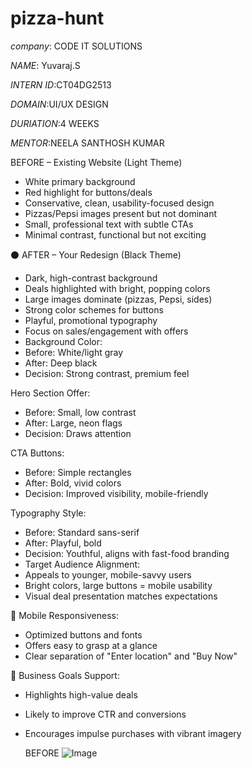 # pizza-hunt

*company*: CODE IT SOLUTIONS

*NAME*: Yuvaraj.S

*INTERN ID*:CT04DG2513

*DOMAIN*:UI/UX DESIGN

*DURIATION*:4 WEEKS

*MENTOR*:NEELA SANTHOSH KUMAR

BEFORE – Existing Website (Light Theme)
- White primary background
- Red highlight for buttons/deals
- Conservative, clean, usability-focused design
- Pizzas/Pepsi images present but not dominant
- Small, professional text with subtle CTAs
- Minimal contrast, functional but not exciting

⚫ AFTER – Your Redesign (Black Theme)
- Dark, high-contrast background
- Deals highlighted with bright, popping colors
- Large images dominate (pizzas, Pepsi, sides)
- Strong color schemes for buttons
- Playful, promotional typography
- Focus on sales/engagement with offers
- Background Color:
- Before: White/light gray
- After: Deep black
- Decision: Strong contrast, premium feel

Hero Section Offer:
- Before: Small, low contrast
- After: Large, neon flags
- Decision: Draws attention

CTA Buttons:
- Before: Simple rectangles
- After: Bold, vivid colors
- Decision: Improved visibility, mobile-friendly

Typography Style:
- Before: Standard sans-serif
- After: Playful, bold
- Decision: Youthful, aligns with fast-food branding
- Target Audience Alignment:
- Appeals to younger, mobile-savvy users
- Bright colors, large buttons = mobile usability
- Visual deal presentation matches expectations

📱 Mobile Responsiveness:
- Optimized buttons and fonts
- Offers easy to grasp at a glance
- Clear separation of "Enter location" and "Buy Now"

🛒 Business Goals Support:
- Highlights high-value deals
- Likely to improve CTR and conversions
- Encourages impulse purchases with vibrant imagery

  BEFORE ![Image](https://github.com/user-attachments/assets/638cb47f-4f05-446c-ac73-0da3a1892b6e)

